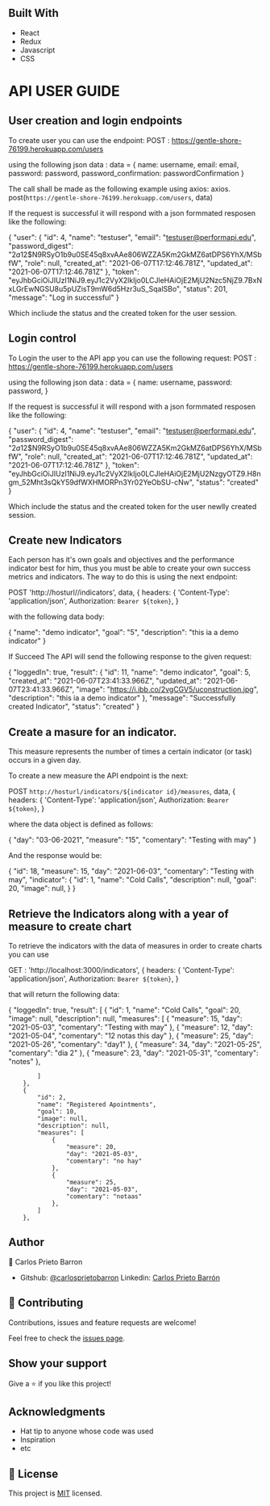 ## Built With

- React
- Redux
- Javascript
- CSS


# API USER GUIDE

## User creation and login endpoints

To create user you can use the endpoint: POST :  https://gentle-shore-76199.herokuapp.com/users 

using the following json data :
data = {
      name: username,
      email: email,
      password: password,
      password_confirmation: passwordConfirmation
    }

The call shall be made as the following example using axios:  axios. post(`https://gentle-shore-76199.herokuapp.com/users`, data)

If the request is successful it will respond with a json formmated resposen like the following:

{
    "user": {
        "id": 4,
        "name": "testuser",
        "email": "testuser@performapi.edu",
        "password_digest": "$2a$12$N9RSyO1b9u0SE45q8xvAAe806WZZA5Km2GkMZ6atDPS6YhX/MSbfW",
        "role": null,
        "created_at": "2021-06-07T17:12:46.781Z",
        "updated_at": "2021-06-07T17:12:46.781Z"
    },
    "token": "eyJhbGciOiJIUzI1NiJ9.eyJ1c2VyX2lkIjo0LCJleHAiOjE2MjU2Nzc5NjZ9.7BxNxLGrEwNGSU8u5pUZisT9mW6d5Hzr3uS_SqalSBo",
    "status": 201,
    "message": "Log in successful"
}

Which incliude the status and the created token for the user session.

## Login control

To Login the user to the API app you can use the following request:  POST :  https://gentle-shore-76199.herokuapp.com/users 

using the following json data :
data = {
      name: username,
      password: password,
      }

If the request is successful it will respond with a json formmated resposen like the following:

{
    "user": {
        "id": 4,
        "name": "testuser",
        "email": "testuser@performapi.edu",
        "password_digest": "$2a$12$N9RSyO1b9u0SE45q8xvAAe806WZZA5Km2GkMZ6atDPS6YhX/MSbfW",
        "role": null,
        "created_at": "2021-06-07T17:12:46.781Z",
        "updated_at": "2021-06-07T17:12:46.781Z"
    },
    "token": "eyJhbGciOiJIUzI1NiJ9.eyJ1c2VyX2lkIjo0LCJleHAiOjE2MjU2NzgyOTZ9.H8ngm_52Mht3sQkY59dfWXHMORPn3Yr02YeObSU-cNw",
    "status": "created"
}

Which include the status and the created token for the user newlly created session.


## Create new Indicators

Each person has it's own goals and objectives and the performance indicator best for him, thus you must be able
to create your own success metrics and indicators.  The way to do this is using the next endpoint:

POST 'http://hosturl//indicators', data, {
    headers: {
      'Content-Type': 'application/json',
      Authorization: `Bearer ${token}`,
    }

with the following data body:

{
    "name": "demo indicator",
    "goal": "5",
    "description": "this ia a demo indicator"
}

If Succeed The API will send the following response to the given request:

{
    "loggedIn": true,
    "result": {
        "id": 11,
        "name": "demo indicator",
        "goal": 5,
        "created_at": "2021-06-07T23:41:33.966Z",
        "updated_at": "2021-06-07T23:41:33.966Z",
        "image": "https://i.ibb.co/2vgCGV5/uconstruction.jpg",
        "description": "this ia a demo indicator"
    },
    "message": "Successfully created Indicator",
    "status": "created"
}

## Create a masure for an indicator.

This measure represents the number of times a certain indicator (or task) occurs in a given day.

To create a new measure the API endpoint is the next:

POST `http://hosturl/indicators/${indicator id}/measures`, data, {
    headers: {
      'Content-Type': 'application/json',
      Authorization: `Bearer ${token}`,
    }

where the data object is defined as follows:

 {
    "day": "03-06-2021",
    "measure": "15",
    "comentary": "Testing with may"
}

And the response would be:

{
    "id": 18,
    "measure": 15,
    "day": "2021-06-03",
    "comentary": "Testing with may",
    "indicator": {
        "id": 1,
        "name": "Cold Calls",
        "description": null,
        "goal": 20,
        "image": null,
    }
}

## Retrieve the Indicators along with a year of measure to create chart

To retrieve the indicators with the data of measures in order to create charts you can use

GET : 'http://localhost:3000/indicators', {
    headers: {
      'Content-Type': 'application/json',
      Authorization: `Bearer ${token}`,
    }

that will return the following data:

{
    "loggedIn": true,
    "result": [
        {
            "id": 1,
            "name": "Cold Calls",
            "goal": 20,
            "image": null,
            "description": null,
            "measures": [
                {
                    "measure": 15,
                    "day": "2021-05-03",
                    "comentary": "Testing with may"
                },
                {
                    "measure": 12,
                    "day": "2021-05-04",
                    "comentary": "12 notas this day"
                },
                {
                    "measure": 25,
                    "day": "2021-05-26",
                    "comentary": "day1"
                },
                {
                    "measure": 34,
                    "day": "2021-05-25",
                    "comentary": "dia 2"
                },
                {
                    "measure": 23,
                    "day": "2021-05-31",
                    "comentary": "notes"
                },

            ]
        },
        {
            "id": 2,
            "name": "Registered Apointments",
            "goal": 10,
            "image": null,
            "description": null,
            "measures": [
                {
                    "measure": 20,
                    "day": "2021-05-03",
                    "comentary": "no hay"
                },
                {
                    "measure": 25,
                    "day": "2021-05-03",
                    "comentary": "notaas"
                },
            ]
        },

## Author

👤 Carlos Prieto Barron

- Gitshub: [@carlosprietobarron](https://github.com/carlosprietobarron)
Linkedin: [Carlos Prieto Barrón](https://www.linkedin.com/in/carlosprietobarron/)
## 🤝 Contributing


Contributions, issues and feature requests are welcome!

Feel free to check the [issues page](issues/).

## Show your support

Give a ⭐️ if you like this project!

## Acknowledgments

- Hat tip to anyone whose code was used
- Inspiration
- etc

## 📝 License

This project is [MIT](lic.url) licensed.
